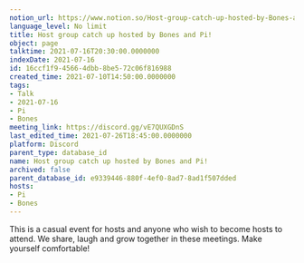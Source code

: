```yaml
---
notion_url: https://www.notion.so/Host-group-catch-up-hosted-by-Bones-and-Pi-16ccf1f945664dbb8be572c06f816988
language_level: No limit
title: Host group catch up hosted by Bones and Pi!
object: page
talktime: 2021-07-16T20:30:00.0000000
indexDate: 2021-07-16
id: 16ccf1f9-4566-4dbb-8be5-72c06f816988
created_time: 2021-07-10T14:50:00.0000000
tags:
- Talk
- 2021-07-16
- Pi
- Bones
meeting_link: https://discord.gg/vE7QUXGDnS
last_edited_time: 2021-07-26T18:45:00.0000000
platform: Discord
parent_type: database_id
name: Host group catch up hosted by Bones and Pi!
archived: false
parent_database_id: e9339446-880f-4ef0-8ad7-8ad1f507dded
hosts:
- Pi
- Bones
---
```


This is a casual event for hosts and anyone who wish to become hosts to attend.  We share, laugh and grow together in these meetings.  Make yourself comfortable!






